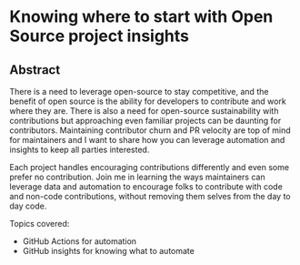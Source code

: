 
# Knowing where to start with Open Source project insights

## Abstract
There is a need to leverage open-source to stay competitive, and the benefit of open source is the ability for developers to contribute and work where they are. There is also a need for open-source sustainability with contributions but approaching even familiar projects can be daunting for contributors. Maintaining contributor churn and PR velocity are top of mind for maintainers and I want to share how you can leverage automation and insights to keep all parties interested.

Each project handles encouraging contributions differently and even some prefer no contribution. Join me in learning the ways maintainers can leverage data and automation to encourage folks to contribute with code and non-code contributions, without removing them selves from the day to day code.

Topics covered:
- GitHub Actions for automation
- GitHub insights for knowing what to automate
